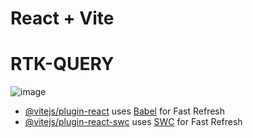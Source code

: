 # React + Vite

# RTK-QUERY

![image](https://github.com/user-attachments/assets/b6bd45d1-de16-4992-9d71-55e3b2dadbec)


- [@vitejs/plugin-react](https://github.com/vitejs/vite-plugin-react/blob/main/packages/plugin-react/README.md) uses [Babel](https://babeljs.io/) for Fast Refresh
- [@vitejs/plugin-react-swc](https://github.com/vitejs/vite-plugin-react-swc) uses [SWC](https://swc.rs/) for Fast Refresh
